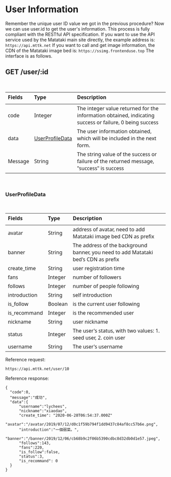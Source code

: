# User Information

Remember the unique user ID value we got in the previous procedure? Now we can use user.id to get the user's information. This process is fully compliant with the RESTful API specification.
If you want to use the API service used by the Matataki main site directly, the example address is: `https://api.mttk.net`
If you want to call and get image information, the CDN of the Matataki image bed is: `https://ssimg.frontenduse.top`
The interface is as follows.

## GET /user/:id

<style>
pre {
  overflow-x: scroll;
}
</style>

<br>

<style>
table th:first-of-type {
    width: 15%;
}
table th:nth-of-type(2) {
    width: 15%;
}
table th:nth-of-type(3) {
    width: 80%;
}
th{
    font-family: 'Segoe UI', Tahoma, Geneva, Verdana, sans-serif;
    padding-bottom: 10px;
}
td {
    font-weight: 400;
    font-family: 'Segoe UI', Tahoma, Geneva, Verdana, sans-serif;
}
</style>

| Fields | Type                           | Description                                               |
| :-------- | :---------------------------------- | :------------------------------------------------ |
| code | Integer | The integer value returned for the information obtained, indicating success or failure, 0 being success |
| data | [UserProfileData](#UserProfileData) | The user information obtained, which will be included in the next form. |
| Message | String | The string value of the success or failure of the returned message, "success" is success |

<br>

### UserProfileData

<br>

| Fields    | Type | Description                                               |
| :----------- | :-------- | :------------------------------------------------ |
| avatar | String | address of avatar, need to add Matataki image bed CDN as prefix |
| banner | String | The address of the background banner, you need to add Matataki bed's CDN as prefix |
| create_time | String | user registration time |
| fans | Integer | number of followers |
| follows | Integer | number of people following |
| introduction | String | self introduction |
| is_follow | Boolean | is the current user following |
| is_recommand | Integer | is the recommended user |
| nickname | String | user nickname |
| status | Integer | The user's status, with two values: 1. seed user, 2. coin user |
| username | String | The user's username |

Reference request:

```
https://api.mttk.net/user/10
```

Reference response:

```
{
  "code":0,
  "message":"成功",
  "data":{
      "username":"lychees",
      "nickname":"xiaodao",
      "create_time": "2020-06-28T06:54:37.000Z"
      "avatar":"/avatar/2019/07/12/d0c1f59b794f1dd9437c84af8cc57b6e.png",
      "introduction":"一個弱菜。",
      "banner":"/banner/2019/12/06/cb68b9c2f06b5390cdbc8d32db0d1e57.jpeg",
      "follows":143,
      "fans":220,
      "is_follow":false,
      "status":3,
      "is_recommand": 0
  }
}
```

